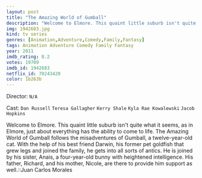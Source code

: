 ```yaml
---
layout: post
title: "The Amazing World of Gumball"
description: "Welcome to Elmore. This quaint little suburb isn't quite what it seems, as in Elmore, just about everything has the ability to come to life. The Amazing World of Gumball follows the misadventures of Gumball, a twelve-year-old cat. With the help of his best friend Darwin, his former pet goldfish that grew legs and joined the family, he gets into all sorts of antics. He is joined by his sister, Anais, a four-year-old bunny with heightened intelligence. His father, Richard, .."
img: 1942683.jpg
kind: tv series
genres: [Animation,Adventure,Comedy,Family,Fantasy]
tags: Animation Adventure Comedy Family Fantasy 
year: 2011
imdb_rating: 8.2
votes: 19709
imdb_id: 1942683
netflix_id: 70243420
color: 1b263b
---
```

Director: `N/A`  

Cast: `Dan Russell` `Teresa Gallagher` `Kerry Shale` `Kyla Rae Kowalewski` `Jacob Hopkins` 

Welcome to Elmore. This quaint little suburb isn't quite what it seems, as in Elmore, just about everything has the ability to come to life. The Amazing World of Gumball follows the misadventures of Gumball, a twelve-year-old cat. With the help of his best friend Darwin, his former pet goldfish that grew legs and joined the family, he gets into all sorts of antics. He is joined by his sister, Anais, a four-year-old bunny with heightened intelligence. His father, Richard, and his mother, Nicole, are there to provide him support as well.::Juan Carlos Morales